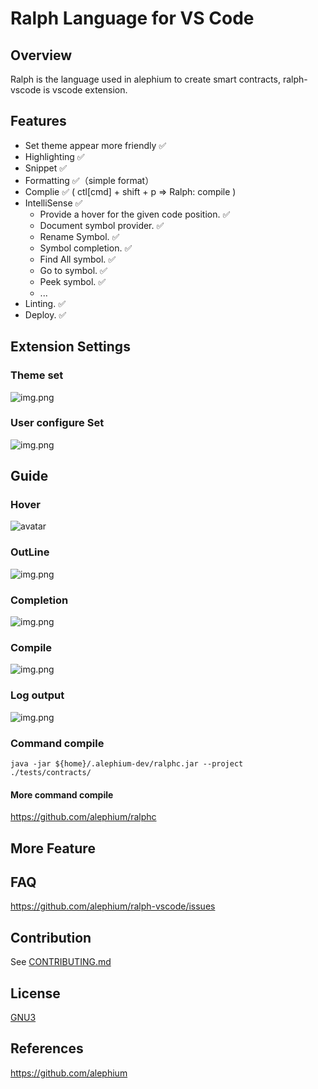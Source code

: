 # Ralph Language for VS Code

## Overview

Ralph is the language used in alephium to create smart contracts, ralph-vscode is vscode extension.

## Features

- Set theme appear more friendly ✅
- Highlighting ✅
- Snippet ✅
- Formatting ✅（simple format）
- Complie ✅ ( ctl[cmd] + shift + p => Ralph: compile )
- IntelliSense ✅
  - Provide a hover for the given code position. ✅
  - Document symbol provider. ✅
  - Rename Symbol. ✅
  - Symbol completion. ✅
  - Find All symbol. ✅
  - Go to symbol. ✅
  - Peek symbol. ✅
  - ...
- Linting. ✅
- Deploy. ✅

## Extension Settings

### Theme set

![img.png](./img/setTheme.png)

### User configure Set

![img.png](img/userSet.png)

## Guide

### Hover

![avatar](./img/builtInHover.png)

### OutLine

![img.png](./img/outLine.png)

### Completion

![img.png](./img/completion.png)

### Compile

![img.png](./img/compile.png)

### Log output

![img.png](./img/logOut.png)

### Command compile

```shell
java -jar ${home}/.alephium-dev/ralphc.jar --project ./tests/contracts/
```

#### More command compile

https://github.com/alephium/ralphc

## More Feature

## FAQ

<https://github.com/alephium/ralph-vscode/issues>

## Contribution

See [CONTRIBUTING.md](https://github.com/alephium/ralph-vscode/blob/main/CONTRIBUTING.md)

## License

[GNU3](<[LICENSE](https://github.com/alephium/ralph-vscode/blob/main/LICENSE)>)

## References

<https://github.com/alephium>
